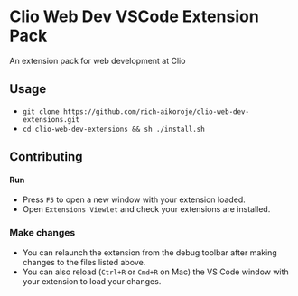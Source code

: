 # Clio Web Dev VSCode Extension Pack
An extension pack for web development at Clio

## Usage
* `git clone https://github.com/rich-aikoroje/clio-web-dev-extensions.git`
* `cd clio-web-dev-extensions && sh ./install.sh`

## Contributing

#### Run
* Press `F5` to open a new window with your extension loaded.
* Open `Extensions Viewlet` and check your extensions are installed.

### Make changes
* You can relaunch the extension from the debug toolbar after making changes to the files listed above.
* You can also reload (`Ctrl+R` or `Cmd+R` on Mac) the VS Code window with your extension to load your changes.